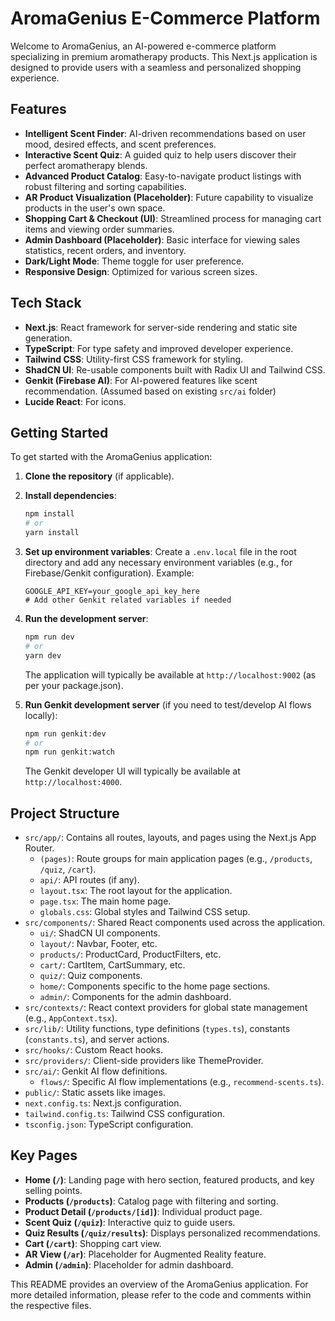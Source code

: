 # AromaGenius E-Commerce Platform

Welcome to AromaGenius, an AI-powered e-commerce platform specializing in premium aromatherapy products. This Next.js application is designed to provide users with a seamless and personalized shopping experience.

## Features

-   **Intelligent Scent Finder**: AI-driven recommendations based on user mood, desired effects, and scent preferences.
-   **Interactive Scent Quiz**: A guided quiz to help users discover their perfect aromatherapy blends.
-   **Advanced Product Catalog**: Easy-to-navigate product listings with robust filtering and sorting capabilities.
-   **AR Product Visualization (Placeholder)**: Future capability to visualize products in the user's own space.
-   **Shopping Cart & Checkout (UI)**: Streamlined process for managing cart items and viewing order summaries.
-   **Admin Dashboard (Placeholder)**: Basic interface for viewing sales statistics, recent orders, and inventory.
-   **Dark/Light Mode**: Theme toggle for user preference.
-   **Responsive Design**: Optimized for various screen sizes.

## Tech Stack

-   **Next.js**: React framework for server-side rendering and static site generation.
-   **TypeScript**: For type safety and improved developer experience.
-   **Tailwind CSS**: Utility-first CSS framework for styling.
-   **ShadCN UI**: Re-usable components built with Radix UI and Tailwind CSS.
-   **Genkit (Firebase AI)**: For AI-powered features like scent recommendation. (Assumed based on existing `src/ai` folder)
-   **Lucide React**: For icons.

## Getting Started

To get started with the AromaGenius application:

1.  **Clone the repository** (if applicable).
2.  **Install dependencies**:
    ```bash
    npm install
    # or
    yarn install
    ```
3.  **Set up environment variables**:
    Create a `.env.local` file in the root directory and add any necessary environment variables (e.g., for Firebase/Genkit configuration).
    Example:
    ```
    GOOGLE_API_KEY=your_google_api_key_here 
    # Add other Genkit related variables if needed
    ```
4.  **Run the development server**:
    ```bash
    npm run dev
    # or
    yarn dev
    ```
    The application will typically be available at `http://localhost:9002` (as per your package.json).

5.  **Run Genkit development server** (if you need to test/develop AI flows locally):
    ```bash
    npm run genkit:dev
    # or
    npm run genkit:watch 
    ```
    The Genkit developer UI will typically be available at `http://localhost:4000`.


## Project Structure

-   `src/app/`: Contains all routes, layouts, and pages using the Next.js App Router.
    -   `(pages)`: Route groups for main application pages (e.g., `/products`, `/quiz`, `/cart`).
    -   `api/`: API routes (if any).
    -   `layout.tsx`: The root layout for the application.
    -   `page.tsx`: The main home page.
    -   `globals.css`: Global styles and Tailwind CSS setup.
-   `src/components/`: Shared React components used across the application.
    -   `ui/`: ShadCN UI components.
    -   `layout/`: Navbar, Footer, etc.
    -   `products/`: ProductCard, ProductFilters, etc.
    -   `cart/`: CartItem, CartSummary, etc.
    -   `quiz/`: Quiz components.
    -   `home/`: Components specific to the home page sections.
    -   `admin/`: Components for the admin dashboard.
-   `src/contexts/`: React context providers for global state management (e.g., `AppContext.tsx`).
-   `src/lib/`: Utility functions, type definitions (`types.ts`), constants (`constants.ts`), and server actions.
-   `src/hooks/`: Custom React hooks.
-   `src/providers/`: Client-side providers like ThemeProvider.
-   `src/ai/`: Genkit AI flow definitions.
    -   `flows/`: Specific AI flow implementations (e.g., `recommend-scents.ts`).
-   `public/`: Static assets like images.
-   `next.config.ts`: Next.js configuration.
-   `tailwind.config.ts`: Tailwind CSS configuration.
-   `tsconfig.json`: TypeScript configuration.

## Key Pages

-   **Home (`/`)**: Landing page with hero section, featured products, and key selling points.
-   **Products (`/products`)**: Catalog page with filtering and sorting.
-   **Product Detail (`/products/[id]`)**: Individual product page.
-   **Scent Quiz (`/quiz`)**: Interactive quiz to guide users.
-   **Quiz Results (`/quiz/results`)**: Displays personalized recommendations.
-   **Cart (`/cart`)**: Shopping cart view.
-   **AR View (`/ar`)**: Placeholder for Augmented Reality feature.
-   **Admin (`/admin`)**: Placeholder for admin dashboard.

This README provides an overview of the AromaGenius application. For more detailed information, please refer to the code and comments within the respective files.
